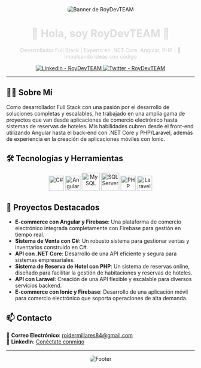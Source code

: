 <div align="center">
  <img src="https://via.placeholder.com/500x150/333/fff?text=RoyDevTEAM+Banner" alt="Banner de RoyDevTEAM" style="border-radius: 10px;">
</div>

<h1 align="center" style="color: #ddd;">🌟 Hola, soy RoyDevTEAM 🌟</h1>
<p align="center" style="color: #ccc;">Desarrollador Full Stack | Experto en .NET Core, Angular, PHP | 🚀 Impulsando ideas con código</p>

<p align="center">
  <!-- Redes sociales -->
  <a href="https://linkedin.com/in/roydevteam">
    <img alt="LinkedIn - RoyDevTEAM" src="https://img.shields.io/badge/LinkedIn-RoyDevTEAM-blue?style=flat&logo=linkedin&logoColor=white">
  </a>
  <a href="https://twitter.com/roydevteam">
    <img alt="Twitter - RoyDevTEAM" src="https://img.shields.io/badge/Twitter-RoyDevTEAM-blue?style=flat&logo=twitter&logoColor=white">
  </a>
</p>

---

## 👨‍💻 Sobre Mí

Como desarrollador Full Stack con una pasión por el desarrollo de soluciones completas y escalables, he trabajado en una amplia gama de proyectos que van desde aplicaciones de comercio electrónico hasta sistemas de reservas de hoteles. Mis habilidades cubren desde el front-end utilizando Angular hasta el back-end con .NET Core y PHP/Laravel, además de experiencia en la creación de aplicaciones móviles con Ionic.

## 🛠 Tecnologías y Herramientas

<div align="center">
  <img src="https://img.icons8.com/color/48/000000/c-sharp-logo.png" alt="C#" width="40" height="40"/>
  <img src="https://img.icons8.com/color/48/000000/angularjs.png" alt="Angular" width="40" height="40"/>
  <img src="https://img.icons8.com/fluency/48/000000/mysql-logo.png" alt="MySQL" width="48" height="48"/>
  <img src="https://img.icons8.com/color/48/000000/microsoft-sql-server.png" alt="SQL Server" width="48" height="48"/>
  <img src="https://img.icons8.com/color/48/000000/php.png" alt="PHP" width="40" height="40"/>
  <img src="https://img.icons8.com/fluency/48/000000/laravel.png" alt="Laravel" width="40" height="40"/>
</div>

## 🚀 Proyectos Destacados

- **E-commerce con Angular y Firebase**: Una plataforma de comercio electrónico integrada completamente con Firebase para gestión en tiempo real.
- **Sistema de Venta con C#**: Un robusto sistema para gestionar ventas y inventarios construido en C#.
- **API con .NET Core**: Desarrollo de una API eficiente y segura para sistemas empresariales.
- **Sistema de Reserva de Hotel con PHP**: Un sistema de reservas online, diseñado para facilitar la gestión de habitaciones y reservas de hoteles.
- **API con Laravel**: Creación de una API flexible y escalable para diversos servicios backend.
- **E-commerce con Ionic y Firebase**: Desarrollo de una aplicación móvil para comercio electrónico que soporta operaciones de alta demanda.

## 📫 Contacto

📧 **Correo Electrónico**: [roidermillares84@gmail.com](mailto:roidermillares84@gmail.com)  
💼 **LinkedIn**: [Conéctate conmigo](https://linkedin.com/in/roydevteam)

---

<div align="center">
  <img src="https://via.placeholder.com/500x100/333/fff?text=Gracias+por+visitar+mi+perfil" alt="Footer" style="border-radius: 10px;">
</div>
